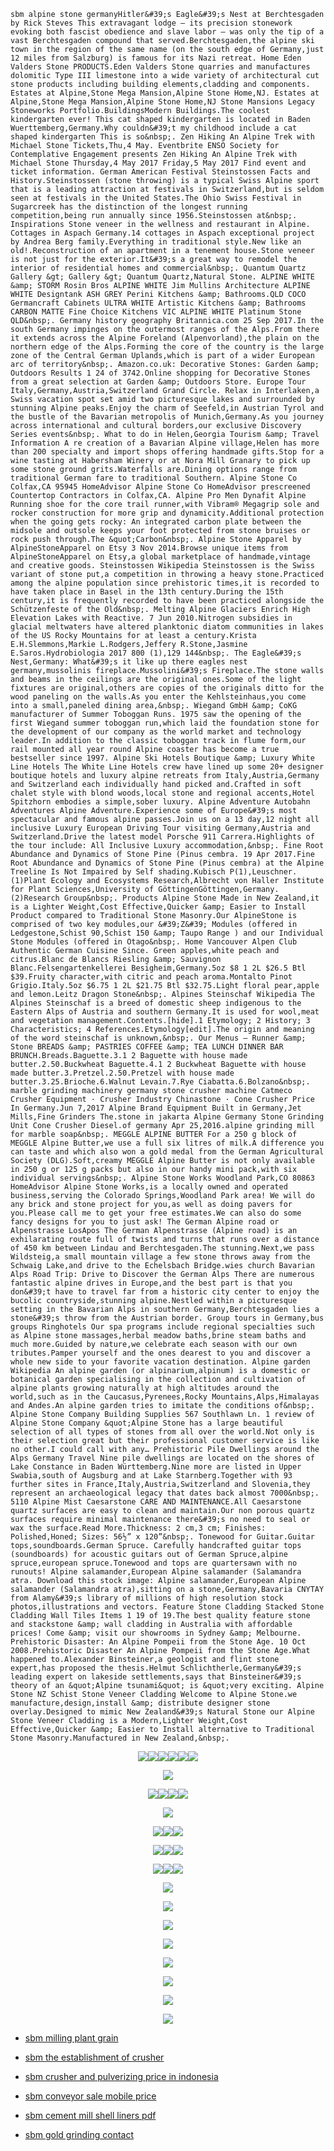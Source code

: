 
```
sbm alpine stone germanyHitler&#39;s Eagle&#39;s Nest at Berchtesgaden by Rick Steves This extravagant lodge — its precision stonework evoking both fascist obedience and slave labor — was only the tip of a vast Berchtesgaden compound that served.Berchtesgaden,the alpine ski town in the region of the same name (on the south edge of Germany,just 12 miles from Salzburg) is famous for its Nazi retreat. Home Eden Valders Stone PRODUCTS.Eden Valders Stone quarries and manufactures dolomitic Type III limestone into a wide variety of architectural cut stone products including building elements,cladding and components. Estates at Alpine,Stone Mega Mansion,Alpine Stone Home,NJ. Estates at Alpine,Stone Mega Mansion,Alpine Stone Home,NJ Stone Mansions Legacy Stoneworks Portfolio.BuildingsModern Buildings.The coolest kindergarten ever! This cat shaped kindergarten is located in Baden Wuerttemberg,Germany.Why couldn&#39;t my childhood include a cat shaped kindergarten This is so&nbsp;. Zen Hiking An Alpine Trek with Michael Stone Tickets,Thu,4 May. Eventbrite ENSO Society for Contemplative Engagement presents Zen Hiking An Alpine Trek with Michael Stone Thursday,4 May 2017 Friday,5 May 2017 Find event and ticket information. German American Festival Steinstossen Facts and History.Steinstossen (stone throwing) is a typical Swiss Alpine sport that is a leading attraction at festivals in Switzerland,but is seldom seen at festivals in the United States.The Ohio Swiss Festival in Sugarcreek has the distinction of the longest running competition,being run annually since 1956.Steinstossen at&nbsp;. Inspirations Stone veneer in the wellness and restaurant in Alpine. Cottages in Aspach Germany.14 cottages in Aspach exceptional project by Andrea Berg family.Everything in traditional style.New like an old!.Reconstruction of an apartment in a tenement house.Stone veneer is not just for the exterior.It&#39;s a great way to remodel the interior of residential homes and commercial&nbsp;. Quantum Quartz Gallery &gt; Gallery &gt; Quantum Quartz,Natural Stone. ALPINE WHITE &amp; STORM Rosin Bros ALPINE WHITE Jim Mullins Architecture ALPINE WHITE Designtank ASH GREY Perini Kitchens &amp; Bathrooms.QLD COCO Germancraft Cabinets ULTRA WHITE Artistic Kitchens &amp; Bathrooms CARBON MATTE Fine Choice Kitchens VIC ALPINE WHITE Platinum Stone QLD&nbsp;. Germany history geography Britannica.com 25 Sep 2017.In the south Germany impinges on the outermost ranges of the Alps.From there it extends across the Alpine Foreland (Alpenvorland),the plain on the northern edge of the Alps.Forming the core of the country is the large zone of the Central German Uplands,which is part of a wider European arc of territory&nbsp;. Amazon.co.uk: Decorative Stones: Garden &amp; Outdoors Results 1 24 of 3742.Online shopping for Decorative Stones from a great selection at Garden &amp; Outdoors Store. Europe Tour Italy,Germany,Austria,Switzerland Grand Circle. Relax in Interlaken,a Swiss vacation spot set amid two picturesque lakes and surrounded by stunning Alpine peaks.Enjoy the charm of Seefeld,in Austrian Tyrol and the bustle of the Bavarian metropolis of Munich,Germany.As you journey across international and cultural borders,our exclusive Discovery Series events&nbsp;. What to do in Helen,Georgia Tourism &amp; Travel Information A re creation of a Bavarian Alpine village,Helen has more than 200 specialty and import shops offering handmade gifts.Stop for a wine tasting at Habersham Winery or at Nora Mill Granary to pick up some stone ground grits.Waterfalls are.Dining options range from traditional German fare to traditional Southern. Alpine Stone Co Colfax,CA 95945 HomeAdvisor Alpine Stone Co HomeAdvisor prescreened Countertop Contractors in Colfax,CA. Alpine Pro Men Dynafit Alpine Running shoe for the core trail runner,with Vibram® Megagrip sole and rocker construction for more grip and dynamicity.Additional protection when the going gets rocky: An integrated carbon plate between the midsole and outsole keeps your foot protected from stone bruises or rock push through.The &quot;Carbon&nbsp;. Alpine Stone Apparel by AlpineStoneApparel on Etsy 3 Nov 2014.Browse unique items from AlpineStoneApparel on Etsy,a global marketplace of handmade,vintage and creative goods. Steinstossen Wikipedia Steinstossen is the Swiss variant of stone put,a competition in throwing a heavy stone.Practiced among the alpine population since prehistoric times,it is recorded to have taken place in Basel in the 13th century.During the 15th century,it is frequently recorded to have been practiced alongside the Schützenfeste of the Old&nbsp;. Melting Alpine Glaciers Enrich High Elevation Lakes with Reactive. 7 Jun 2010.Nitrogen subsidies in glacial meltwaters have altered planktonic diatom communities in lakes of the US Rocky Mountains for at least a century.Krista E.H.Slemmons,Markie L.Rodgers,Jeffery R.Stone,Jasmine E.Saros.Hydrobiologia 2017 800 (1),129 144&nbsp;. The Eagle&#39;s Nest,Germany: What&#39;s it like up there eagles nest germany,mussolinis fireplace.Mussolini&#39;s Fireplace.The stone walls and beams in the ceilings are the original ones.Some of the light fixtures are original,others are copies of the originals ditto for the wood paneling on the walls.As you enter the Kehlsteinhaus,you come into a small,paneled dining area,&nbsp;. Wiegand GmbH &amp; CoKG manufacturer of Summer Toboggan Runs. 1975 saw the opening of the first Wiegand summer toboggan run,which laid the foundation stone for the development of our company as the world market and technology leader.In addition to the classic toboggan track in flume form,our rail mounted all year round Alpine coaster has become a true bestseller since 1997. Alpine Ski Hotels Boutique &amp; Luxury White Line Hotels The White Line Hotels crew have lined up some 20+ designer boutique hotels and luxury alpine retreats from Italy,Austria,Germany and Switzerland each individually hand picked and.Crafted in soft chalet style with blond woods,local stone and regional accents,Hotel Spitzhorn embodies a simple,sober luxury. Alpine Adventure Autobahn Adventures Alpine Adventure.Experience some of Europe&#39;s most spectacular and famous alpine passes.Join us on a 13 day,12 night all inclusive Luxury European Driving Tour visiting Germany,Austria and Switzerland.Drive the latest model Porsche 911 Carrera.Highlights of the tour include: All Inclusive Luxury accommodation,&nbsp;. Fine Root Abundance and Dynamics of Stone Pine (Pinus cembra. 19 Apr 2017.Fine Root Abundance and Dynamics of Stone Pine (Pinus cembra) at the Alpine Treeline Is Not Impaired by Self shading.Kubisch P(1),Leuschner.(1)Plant Ecology and Ecosystems Research,Albrecht von Haller Institute for Plant Sciences,University of GöttingenGöttingen,Germany.(2)Research Group&nbsp;. Products Alpine Stone Made in New Zealand,it is a Lighter Weight,Cost Effective,Quicker &amp; Easier to Install Product compared to Traditional Stone Masonry.Our AlpineStone is comprised of two key modules,our &#39;Z&#39; Modules (offered in Ledgestone,Schist 90,Schist 150 &amp; Taupo Range ) and our Individual Stone Modules (offered in Otago&nbsp;. Home Vancouver Alpen Club Authentic German Cuisine Since. Green apples,white peach and citrus.Blanc de Blancs Riesling &amp; Sauvignon Blanc.Felsengartenkellerei Besigheim,Germany.5oz $8 1 2L $26.5 Btl $39.Fruity character,with citric and peach aroma.Montalto Pinot Grigio.Italy.5oz $6.75 1 2L $21.75 Btl $32.75.Light floral pear,apple and lemon.Leitz Dragon Stone&nbsp;. Alpines Steinschaf Wikipedia The Alpines Steinschaf is a breed of domestic sheep indigenous to the Eastern Alps of Austria and southern Germany.It is used for wool,meat and vegetation management.Contents.[hide].1 Etymology; 2 History; 3 Characteristics; 4 References.Etymology[edit].The origin and meaning of the word steinschaf is unknown,&nbsp;. Our Menus — Runner &amp; Stone BREADS &amp; PASTRIES COFFEE &amp; TEA LUNCH DINNER BAR BRUNCH.Breads.Baguette.3.1 2 Baguette with house made butter.2.50.Buckwheat Baguette.4.1 2 Buckwheat Baguette with house made butter.3.Pretzel.2.50.Pretzel with house made butter.3.25.Brioche.6.Walnut Levain.7.Rye Ciabatta.6.Bolzano&nbsp;. marble grinding machinery germany stone crusher machine Catmeco Crusher Equipment · Crusher Industry Chinastone · Cone Crusher Price In Germany.Jun 7,2017 Alpine Brand Equipment Built in Germany,Jet Mills,Fine Grinders The.stone in jakarta Alpine Germany Stone Grinding Unit Cone Crusher Diesel.of germany Apr 25,2016.alpine grinding mill for marble soap&nbsp;. MEGGLE ALPINE BUTTER For a 250 g block of MEGGLE Alpine Butter,we use a full six litres of milk.A difference you can taste and which also won a gold medal from the German Agricultural Society (DLG).Soft,creamy MEGGLE Alpine Butter is not only available in 250 g or 125 g packs but also in our handy mini pack,with six individual servings&nbsp;. Alpine Stone Works Woodland Park,CO 80863 HomeAdvisor Alpine Stone Works,is a locally owned and operated business,serving the Colorado Springs,Woodland Park area! We will do any brick and stone project for you,as well as doing pavers for you.Please call me to get your free estimates.We can also do some fancy designs for you to just ask! The German Alpine road or Alpenstrasse LosApos The German Alpenstrasse (Alpine road) is an exhilarating route full of twists and turns that runs over a distance of 450 km between Lindau and Berchtesgaden.The stunning.Next,we pass Wildsteig,a small mountain village a few stone throws away from the Schwaig Lake,and drive to the Echelsbach Bridge.wies church Bavarian Alps Road Trip: Drive to Discover the German Alps There are numerous fantastic alpine drives in Europe,and the best part is that you don&#39;t have to travel far from a historic city center to enjoy the bucolic countryside,stunning alpine.Nestled within a picturesque setting in the Bavarian Alps in southern Germany,Berchtesgaden lies a stone&#39;s throw from the Austrian border. Group tours in Germany,bus groups Ringhotels Our spa programs include regional specialties such as Alpine stone massages,herbal meadow baths,brine steam baths and much more.Guided by nature,we celebrate each season with our own tributes.Pamper yourself and the ones dearest to you and discover a whole new side to your favorite vacation destination. Alpine garden Wikipedia An alpine garden (or alpinarium,alpinum) is a domestic or botanical garden specialising in the collection and cultivation of alpine plants growing naturally at high altitudes around the world,such as in the Caucasus,Pyrenees,Rocky Mountains,Alps,Himalayas and Andes.An alpine garden tries to imitate the conditions of&nbsp;. Alpine Stone Company Building Supplies 567 Southlawn Ln. 1 review of Alpine Stone Company &quot;Alpine Stone has a large beautiful selection of all types of stones from all over the world.Not only is their selection great but their professional customer service is like no other.I could call with any… Prehistoric Pile Dwellings around the Alps Germany Travel Nine pile dwellings are located on the shores of Lake Constance in Baden Württemberg.Nine more are listed in Upper Swabia,south of Augsburg and at Lake Starnberg.Together with 93 further sites in France,Italy,Austria,Switzerland and Slovenia,they represent an archaeological legacy that dates back almost 7000&nbsp;. 5110 Alpine Mist Caesarstone CARE AND MAINTENANCE.All Caesarstone quartz surfaces are easy to clean and maintain.Our non porous quartz surfaces require minimal maintenance there&#39;s no need to seal or wax the surface.Read More.Thickness: 2 cm,3 cm; Finishes: Polished,Honed; Sizes: 56½” x 120”&nbsp;. Tonewood for Guitar.Guitar tops,soundboards.German Spruce. Carefully handcrafted guitar tops (soundboards) for acoustic guitars out of German Spruce,alpine spruce,european spruce.Tonewood and tops are quartersawn with no runouts! Alpine salamander,European Alpine salamander (Salamandra atra. Download this stock image: Alpine salamander,European Alpine salamander (Salamandra atra),sitting on a stone,Germany,Bavaria CNYTAY from Alamy&#39;s library of millions of high resolution stock photos,illustrations and vectors. Feature Stone Cladding Stacked Stone Cladding Wall Tiles Items 1 19 of 19.The best quality feature stone and stackstone &amp; wall cladding in Australia with affordable prices! Come &amp; visit our showrooms in Sydney &amp; Melbourne. Prehistoric Disaster: An Alpine Pompeii from the Stone Age. 10 Oct 2008.Prehistoric Disaster An Alpine Pompeii from the Stone Age.What happened to.Alexander Binsteiner,a geologist and flint stone expert,has proposed the thesis.Helmut Schlichtherle,Germany&#39;s leading expert on lakeside settlements,says that Binsteiner&#39;s theory of an &quot;Alpine tsunami&quot; is &quot;very exciting. Alpine Stone NZ Schist Stone Veneer Cladding Welcome to Alpine Stone.we manufacture,design,install &amp; distribute designer stone overlay.Designed to mimic New Zealand&#39;s Natural Stone our Alpine Stone Veneer Cladding is a Modern,Lighter Weight,Cost Effective,Quicker &amp; Easier to Install alternative to Traditional Stone Masonry.Manufactured in New Zealand,&nbsp;. 
```

<div align="center">
  
<a rel="nofollow" href="https://m.shibang-china.com?f=github&k=sbm+alpine+stone+germany"><img src="https://static.shibang-china.com/en/l.png"></a><img src="https://static.shibang-china.com/en/hw.png"><a rel="nofollow" href="https://m.shibang-china.com/product/?f=github&k=sbm+alpine+stone+germany"><img src="https://static.shibang-china.com/en/p.png"></a><a rel="nofollow" href="https://m.shibang-china.com/cases/?f=github&k=sbm+alpine+stone+germany"><img src="https://static.shibang-china.com/en/c.png"></a><a rel="nofollow" href="https://m.shibang-china.com/news/?f=github&k=sbm+alpine+stone+germany"><img src="https://static.shibang-china.com/en/n.png"></a><a rel="nofollow" href="https://m.shibang-china.com?f=github&k=sbm+alpine+stone+germany"><img src="https://static.shibang-china.com/en/m.png"></a>

<a rel="nofollow" href="https://m.shibang-china.com/product/?f=github&k=sbm+alpine+stone+germany"><img src="https://static.shibang-china.com/en/b.jpg"></a>
  
<a rel="nofollow" href="https://m.shibang-china.com/solution-aggregate.html?f=github&k=sbm+alpine+stone+germany"><img src="https://static.shibang-china.com/en/a.jpg"></a><a rel="nofollow" href="https://m.shibang-china.com/solution-mine.html?f=github&k=sbm+alpine+stone+germany"><img src="https://static.shibang-china.com/en/m.jpg"></a><a rel="nofollow" href="https://m.shibang-china.com/solution-mill.html?f=github&k=sbm+alpine+stone+germany"><img src="https://static.shibang-china.com/en/g.jpg"></a><a rel="nofollow" href="https://m.shibang-china.com/solution-epc.html?f=github&k=sbm+alpine+stone+germany"><img src="https://static.shibang-china.com/en/e.jpg"></a>

<a rel="nofollow" href="https://m.shibang-china.com/product/?f=github&k=sbm+alpine+stone+germany"><img src="https://static.shibang-china.com/en/a-p.png"></a>

<a rel="nofollow" href="https://m.shibang-china.com/product/crusher/c6x.html?f=github&k=sbm+alpine+stone+germany"><img src="https://static.shibang-china.com/en/j.jpg"></a><a rel="nofollow" href="https://m.shibang-china.com/product/crusher/ci5x.html?f=github&k=sbm+alpine+stone+germany"><img src="https://static.shibang-china.com/en/i.jpg"></a><a rel="nofollow" href="https://m.shibang-china.com/product/crusher/hst.html?f=github&k=sbm+alpine+stone+germany"><img src="https://static.shibang-china.com/en/c.jpg"></a>

<a rel="nofollow" href="https://m.shibang-china.com/product/mill/mtw.html?f=github&k=sbm+alpine+stone+germany"><img src="https://static.shibang-china.com/en/mtw.jpg"></a><a rel="nofollow" href="https://m.shibang-china.com/product/mill/scm.html?f=github&k=sbm+alpine+stone+germany"><img src="https://static.shibang-china.com/en/scm.jpg"></a><a rel="nofollow" href="https://m.shibang-china.com/product/mill/lm.html?f=github&k=sbm+alpine+stone+germany"><img src="https://static.shibang-china.com/en/lm.jpg"></a>

<a rel="nofollow" href="https://m.shibang-china.com/product/sand/vsi6x.html?f=github&k=sbm+alpine+stone+germany"><img src="https://static.shibang-china.com/en/6x.jpg"></a><a rel="nofollow" href="https://m.shibang-china.com/product/sand/vu.html?f=github&k=sbm+alpine+stone+germany"><img src="https://static.shibang-china.com/en/vu.jpg"></a><a rel="nofollow" href="https://m.shibang-china.com/product/mobile/klun.html?f=github&k=sbm+alpine+stone+germany"><img src="https://static.shibang-china.com/en/k.jpg"></a>

<a rel="nofollow" href="https://m.shibang-china.com/cases/?f=github&k=sbm+alpine+stone+germany"><img src="https://static.shibang-china.com/en/case.png"></a>

<a rel="nofollow" href="https://m.shibang-china.com/cases/aggregate/202.html?f=github&k=sbm+alpine+stone+germany"><img src="https://static.shibang-china.com/en/c-1.jpg"></a>

<a rel="nofollow" href="https://m.shibang-china.com/cases/aggregate/203.html?f=github&k=sbm+alpine+stone+germany"><img src="https://static.shibang-china.com/en/c-2.jpg"></a>

<a rel="nofollow" href="https://m.shibang-china.com/cases/mill/123.html?f=github&k=sbm+alpine+stone+germany"><img src="https://static.shibang-china.com/en/c-3.jpg"></a>

<a rel="nofollow" href="https://m.shibang-china.com/contact_us.html?f=github&k=sbm+alpine+stone+germany"><img src="https://static.shibang-china.com/en/contact.png"></a>

<a rel="nofollow" href="https://swt.shibang-china.com/?f=github&k=sbm+alpine+stone+germany"><img src="https://static.shibang-china.com/en/chat.png"></a>

<a rel="nofollow" href="https://whatsapp.shibangsoft.com/WhatsApp.php?f=github&k=sbm+alpine+stone+germany"><img src="https://static.shibang-china.com/en/whatsapp.png"></a>

<a rel="nofollow" href="https://m.shibang-china.com/?f=github&k=sbm+alpine+stone+germany"><img src="https://static.shibang-china.com/en/website.png"></a>

</div>


* [sbm milling plant grain](sbm%20milling%20plant%20grain.md)

* [sbm the establishment of crusher](sbm%20the%20establishment%20of%20crusher.md)

* [sbm crusher and pulverizing price in indonesia](sbm%20crusher%20and%20pulverizing%20price%20in%20indonesia.md)

* [sbm conveyor sale mobile price](sbm%20conveyor%20sale%20mobile%20price.md)

* [sbm cement mill shell liners pdf](sbm%20cement%20mill%20shell%20liners%20pdf.md)

* [sbm gold grinding contact](sbm%20gold%20grinding%20contact.md)